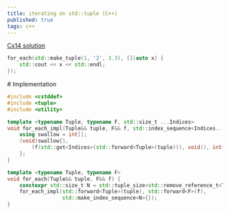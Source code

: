 ```yaml
---
title: iterating on std::tuple (C++)
published: true
tags: c++
---
```

[Cx14 solution](https://codereview.stackexchange.com/questions/51407/stdtuple-foreach-implementation/67394#67394?newreg=7edb5dfdff294d8cb78411576eefc9f1)

```cpp
for_each(std::make_tuple(1, '2', 3.3), [](auto x) {
    std::cout << x << std::endl;
});
```

# Implementation

```cpp
#include <cstddef>
#include <tuple>
#include <utility>

template <typename Tuple, typename F, std::size_t ...Indices>
void for_each_impl(Tuple&& tuple, F&& f, std::index_sequence<Indices...>) {
    using swallow = int[];
    (void)swallow{1,
        (f(std::get<Indices>(std::forward<Tuple>(tuple))), void(), int{})...
    };
}

template <typename Tuple, typename F>
void for_each(Tuple&& tuple, F&& f) {
    constexpr std::size_t N = std::tuple_size<std::remove_reference_t<Tuple>>::value;
    for_each_impl(std::forward<Tuple>(tuple), std::forward<F>(f),
                  std::make_index_sequence<N>{});
}
```